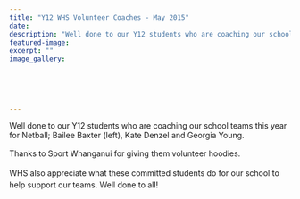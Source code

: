 ```yaml
---
title: "Y12 WHS Volunteer Coaches - May 2015"
date: 
description: "Well done to our Y12 students who are coaching our school teams this year for Netball. Thanks to Sport Whanganui for giving them volunteer hoodies."
featured-image: 
excerpt: ""
image_gallery:
    
    
    
    
    
---
```


<p><span>Well done to our Y12 students who are coaching our school teams this year for Netball; Bailee Baxter (left), Kate Denzel and Georgia Young.</span></p>
<p><span style="line-height: 1.5;">Thanks to Sport Whanganui for giving them volunteer hoodies.</span></p>
<p><span style="line-height: 1.5;"><span>WHS also appreciate what these committed students do for our school to help support our teams. Well done to all!&nbsp;</span></span></p>

